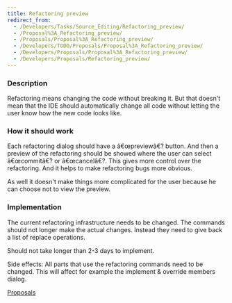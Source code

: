 ```yaml
---
title: Refactoring preview
redirect_from:
  - /Developers/Tasks/Source_Editing/Refactoring_preview/
  - /Proposal%3A_Refactoring_preview/
  - /Proposals/Proposal%3A_Refactoring_preview/
  - /Developers/TODO/Proposals/Proposal%3A_Refactoring_preview/
  - /Developers/Proposals/Proposal%3A_Refactoring_preview/
  - /Developers/Proposals/Refactoring_preview/
---
```


### Description

Refactoring means changing the code without breaking it. But that doesn't mean that the IDE should automatically change all code without letting the user know how the new code looks like.

### How it should work

Each refactoring dialog should have a â€œpreviewâ€? button. And then a preview of the refactoring should be showed where the user can select â€œcommitâ€? or â€œcancelâ€?. This gives more control over the refactoring. And it helps to make refactoring bugs more obvious.

As well it doesn't make things more complicated for the user because he can choose not to view the preview.

### Implementation

The current refactoring infrastructure needs to be changed. The commands should not longer make the actual changes. Instead they need to give back a list of replace operations.

Should not take longer than 2-3 days to implement.

Side effects: All parts that use the refactoring commands need to be changed. This will affect for example the implement & override members dialog.

 [Proposals](http://www.monodevelop.com/Proposals)
